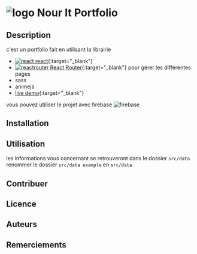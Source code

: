 # ![logo](public/favicon.ico) Nour It Portfolio

## Description

c'est un portfolio fait en utilisant la librairie

- [![react](https://) react](https://react.dev/){:target="_blank"}
- [![reactrouter](https://) React Router](https://reactrouter.com/en/main){:target="_blank"} pour gérer les différentes pages
- sass
- animejs
- [live demo](https://nour-it-portfolio.web.app/#home){:target="_blank"}


vous pouvez utiliser le projet avec firebase ![firebase](https://www.gstatic.com/devrel-devsite/prod/v5ba20c1e081870fd30b7c8ebfa8711369a575956c1f44323664285c05468c6a4/firebase/images/favicon.png)




## Installation


## Utilisation
les informations vous concernant se retrouveront dans le dossier ```src/data```
renommer le dossier ``src/data example`` en ``src/data``

## Contribuer


## Licence


## Auteurs


## Remerciements
